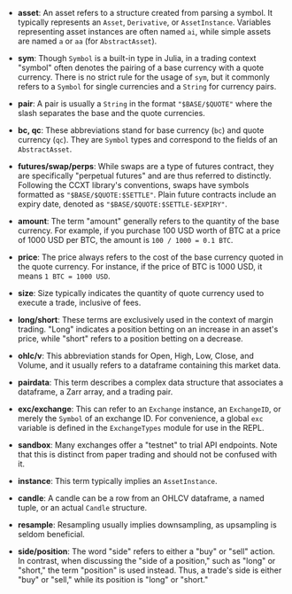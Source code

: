- **asset**: An asset refers to a structure created from parsing a symbol. It typically represents an `Asset`, `Derivative`, or `AssetInstance`. Variables representing asset instances are often named `ai`, while simple assets are named `a` or `aa` (for `AbstractAsset`).

- **sym**: Though `Symbol` is a built-in type in Julia, in a trading context "symbol" often denotes the pairing of a base currency with a quote currency. There is no strict rule for the usage of `sym`, but it commonly refers to a `Symbol` for single currencies and a `String` for currency pairs.

- **pair**: A pair is usually a `String` in the format `"$BASE/$QUOTE"` where the slash separates the base and the quote currencies.

- **bc, qc**: These abbreviations stand for base currency (`bc`) and quote currency (`qc`). They are `Symbol` types and correspond to the fields of an `AbstractAsset`.

- **futures/swap/perps**: While swaps are a type of futures contract, they are specifically "perpetual futures" and are thus referred to distinctly. Following the CCXT library's conventions, swaps have symbols formatted as `"$BASE/$QUOTE:$SETTLE"`. Plain future contracts include an expiry date, denoted as `"$BASE/$QUOTE:$SETTLE-$EXPIRY"`.

- **amount**: The term "amount" generally refers to the quantity of the base currency. For example, if you purchase 100 USD worth of BTC at a price of 1000 USD per BTC, the amount is `100 / 1000 = 0.1 BTC`.

- **price**: The price always refers to the cost of the base currency quoted in the quote currency. For instance, if the price of BTC is 1000 USD, it means `1 BTC = 1000 USD`.

- **size**: Size typically indicates the quantity of quote currency used to execute a trade, inclusive of fees.

- **long/short**: These terms are exclusively used in the context of margin trading. "Long" indicates a position betting on an increase in an asset's price, while "short" refers to a position betting on a decrease.

- **ohlc/v**: This abbreviation stands for Open, High, Low, Close, and Volume, and it usually refers to a dataframe containing this market data.

- **pairdata**: This term describes a complex data structure that associates a dataframe, a Zarr array, and a trading pair.

- **exc/exchange**: This can refer to an `Exchange` instance, an `ExchangeID`, or merely the `Symbol` of an exchange ID. For convenience, a global `exc` variable is defined in the `ExchangeTypes` module for use in the REPL.

- **sandbox**: Many exchanges offer a "testnet" to trial API endpoints. Note that this is distinct from paper trading and should not be confused with it.

- **instance**: This term typically implies an `AssetInstance`.

- **candle**: A candle can be a row from an OHLCV dataframe, a named tuple, or an actual `Candle` structure.

- **resample**: Resampling usually implies downsampling, as upsampling is seldom beneficial.

- **side/position**: The word "side" refers to either a "buy" or "sell" action. In contrast, when discussing the "side of a position," such as "long" or "short," the term "position" is used instead. Thus, a trade's side is either "buy" or "sell," while its position is "long" or "short."